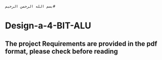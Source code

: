                                                                                                                   بسم الله الرحمن الرحيم#
# Design-a-4-BIT-ALU
## The project Requirements are provided in the pdf format, please check before reading 
